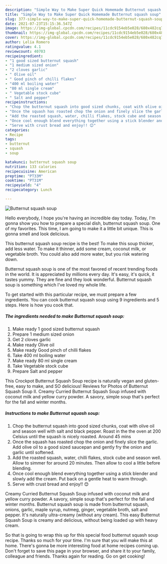 ```yaml
---
description: "Simple Way to Make Super Quick Homemade Butternut squash soup"
title: "Simple Way to Make Super Quick Homemade Butternut squash soup"
slug: 377-simple-way-to-make-super-quick-homemade-butternut-squash-soup
date: 2021-07-23T15:15:36.547Z
image: https://img-global.cpcdn.com/recipes/11cdc9154eb5e028/680x482cq70/butternut-squash-soup-recipe-main-photo.jpg
thumbnail: https://img-global.cpcdn.com/recipes/11cdc9154eb5e028/680x482cq70/butternut-squash-soup-recipe-main-photo.jpg
cover: https://img-global.cpcdn.com/recipes/11cdc9154eb5e028/680x482cq70/butternut-squash-soup-recipe-main-photo.jpg
author: Lelia Romero
ratingvalue: 4.1
reviewcount: 40703
recipeingredient:
- "1 good sized butternut squash"
- "1 medium sized onion"
- "2 cloves garlic"
- " Olive oil"
- " Good pinch of chilli flakes"
- "400 ml boiling water"
- "80 ml single cream"
- " Vegetable stock cube"
- " Salt and pepper"
recipeinstructions:
- "Chop the butternut squash into good sized chunks, coat with olive oil and season well with salt and black pepper. Roast in the the oven at 200 Celsius until the squash is nicely roasted. Around 45 mins"
- "Once the squash has roasted chop the onion and finely slice the garlic. Add olive oil to a good sized saucepan and gently fry the onion and garlic until softened."
- "Add the roasted squash, water, chilli flakes, stock cube and season well. Allow to simmer for around 20 minutes. Then allow to cool a little before blending."
- "Once cool enough blend everything together using a stick blender and slowly add the cream. Put back on a gentle heat to warm through."
- "Serve with crust bread and enjoy!! 😊"
categories:
- Recipe
tags:
- butternut
- squash
- soup

katakunci: butternut squash soup 
nutrition: 133 calories
recipecuisine: American
preptime: "PT33M"
cooktime: "PT31M"
recipeyield: "4"
recipecategory: Lunch

---
```



![Butternut squash soup](https://img-global.cpcdn.com/recipes/11cdc9154eb5e028/680x482cq70/butternut-squash-soup-recipe-main-photo.jpg)

Hello everybody, I hope you're having an incredible day today. Today, I'm gonna show you how to prepare a special dish, butternut squash soup. One of my favorites. This time, I am going to make it a little bit unique. This is gonna smell and look delicious.

This butternut squash soup recipe is the best! To make this soup thicker, add less water. To make it thinner, add some cream, coconut milk, or vegetable broth. You could also add more water, but you risk watering down.

Butternut squash soup is one of the most favored of recent trending foods in the world. It is appreciated by millions every day. It's easy, it's quick, it tastes yummy. They are fine and they look wonderful. Butternut squash soup is something which I've loved my whole life.


To get started with this particular recipe, we must prepare a few ingredients. You can cook butternut squash soup using 9 ingredients and 5 steps. Here is how you cook that.

<!--inarticleads1-->

##### The ingredients needed to make Butternut squash soup:

1. Make ready 1 good sized butternut squash
1. Prepare 1 medium sized onion
1. Get 2 cloves garlic
1. Make ready  Olive oil
1. Make ready  Good pinch of chilli flakes
1. Take 400 ml boiling water
1. Make ready 80 ml single cream
1. Take  Vegetable stock cube
1. Prepare  Salt and pepper


This Crockpot Butternut Squash Soup recipe is naturally vegan and gluten-free, easy to make, and SO delicious! Reviews for Photos of Butternut Squash Soup II. Creamy Curried Butternut Squash Soup infused with coconut milk and yellow curry powder. A savory, simple soup that&#39;s perfect for the fall and winter months. 

<!--inarticleads2-->

##### Instructions to make Butternut squash soup:

1. Chop the butternut squash into good sized chunks, coat with olive oil and season well with salt and black pepper. Roast in the the oven at 200 Celsius until the squash is nicely roasted. Around 45 mins
1. Once the squash has roasted chop the onion and finely slice the garlic. Add olive oil to a good sized saucepan and gently fry the onion and garlic until softened.
1. Add the roasted squash, water, chilli flakes, stock cube and season well. Allow to simmer for around 20 minutes. Then allow to cool a little before blending.
1. Once cool enough blend everything together using a stick blender and slowly add the cream. Put back on a gentle heat to warm through.
1. Serve with crust bread and enjoy!! 😊


Creamy Curried Butternut Squash Soup infused with coconut milk and yellow curry powder. A savory, simple soup that&#39;s perfect for the fall and winter months. Butternut squash soup is made from butternut squash, onions, garlic, maple syrup, nutmeg, ginger, vegetable broth, salt and pepper. It&#39;s naturally ultra-creamy (without any cream). This easy Butternut Squash Soup is creamy and delicious, without being loaded up with heavy cream. 

So that is going to wrap this up for this special food butternut squash soup recipe. Thanks so much for your time. I'm sure that you will make this at home. There's gonna be more interesting food at home recipes coming up. Don't forget to save this page in your browser, and share it to your family, colleague and friends. Thanks again for reading. Go on get cooking!
